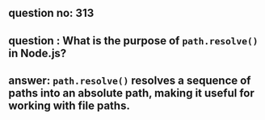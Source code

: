 
      
## question no: 313

## question : What is the purpose of `path.resolve()` in Node.js?

## answer: `path.resolve()` resolves a sequence of paths into an absolute path, making it useful for working with file paths.
      